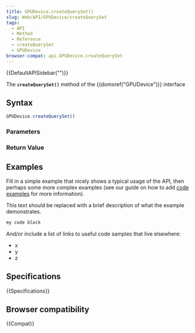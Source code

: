 ```yaml
---
title: GPUDevice.createQuerySet()
slug: Web/API/GPUDevice/createQuerySet
tags:
  - API
  - Method
  - Reference
  - createQuerySet
  - GPUDevice
browser-compat: api.GPUDevice.createQuerySet
---
```

{{DefaultAPISidebar("")}}

The **`createQuerySet()`** method of the {{domxref("GPUDevice")}} interface 

## Syntax

```js
GPUDevice.createQuerySet()
```

### Parameters



### Return Value



## Examples

Fill in a simple example that nicely shows a typical usage of the API, then perhaps some more complex examples (see our guide on how to add [code examples](/en-US/docs/MDN/Contribute/Structures/Code_examples) for more information).

This text should be replaced with a brief description of what the example demonstrates.

```js
my code block
```

And/or include a list of links to useful code samples that live elsewhere:

*   x
*   y
*   z

## Specifications

{{Specifications}}

## Browser compatibility

{{Compat}}

